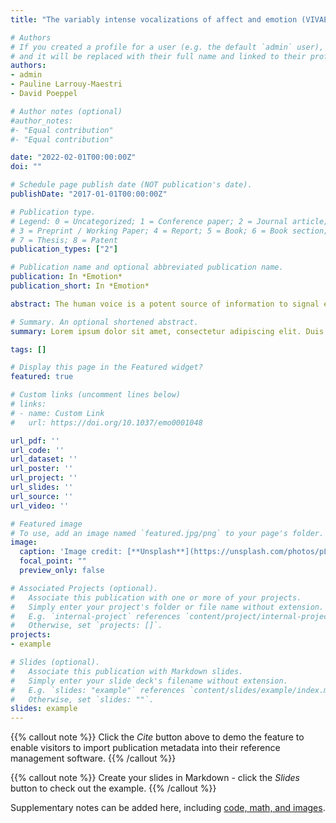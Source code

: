 ```yaml
---
title: "The variably intense vocalizations of affect and emotion (VIVAE) corpus prompts new perspective on nonspeech perception"

# Authors
# If you created a profile for a user (e.g. the default `admin` user), write the username (folder name) here 
# and it will be replaced with their full name and linked to their profile.
authors:
- admin
- Pauline Larrouy-Maestri
- David Poeppel

# Author notes (optional)
#author_notes:
#- "Equal contribution"
#- "Equal contribution"

date: "2022-02-01T00:00:00Z"
doi: ""

# Schedule page publish date (NOT publication's date).
publishDate: "2017-01-01T00:00:00Z"

# Publication type.
# Legend: 0 = Uncategorized; 1 = Conference paper; 2 = Journal article;
# 3 = Preprint / Working Paper; 4 = Report; 5 = Book; 6 = Book section;
# 7 = Thesis; 8 = Patent
publication_types: ["2"]

# Publication name and optional abbreviated publication name.
publication: In *Emotion*
publication_short: In *Emotion*

abstract: The human voice is a potent source of information to signal emotion. Nonspeech vocalizations (e.g., laughter, crying, moans, or screams), in particular, can elicit compelling affective experiences. Consensus exists that the emotional intensity of such expressions matters; however how intensity affects such signals, and their perception remains controversial and poorly understood. One reason is the lack of appropriate data sets. We have developed a comprehensive stimulus set of nonverbal vocalizations, the first corpus to represent emotion intensity from one extreme to the other, in order to resolve the empirically underdetermined basis of emotion intensity. The full set, comprising 1085 stimuli, features eleven speakers expressing 3 positive (achievement/triumph, sexual pleasure, surprise) and 3 negative (anger, fear, physical pain) affective states, each varying from low to peak emotion intensity. The smaller core set of 480 files represents a fully crossed subsample (6 emotions × 4 intensities × 10 speakers × 2 items) selected based on judged authenticity. Perceptual validation and acoustic characterization of the stimuli are provided; the expressed emotional intensity, like expressed emotion, is reflected in listener evaluation and signal properties of nonverbal vocalizations. These carefully curated new materials can help disambiguate foundational questions on the communication of affect and emotion in the psychological and neural sciences and strengthen our theoretical understanding of this domain of emotional experience.

# Summary. An optional shortened abstract.
summary: Lorem ipsum dolor sit amet, consectetur adipiscing elit. Duis posuere tellus ac convallis placerat. Proin tincidunt magna sed ex sollicitudin condimentum.

tags: []

# Display this page in the Featured widget?
featured: true

# Custom links (uncomment lines below)
# links:
# - name: Custom Link
#   url: https://doi.org/10.1037/emo0001048

url_pdf: ''
url_code: ''
url_dataset: ''
url_poster: ''
url_project: ''
url_slides: ''
url_source: ''
url_video: ''

# Featured image
# To use, add an image named `featured.jpg/png` to your page's folder. 
image:
  caption: 'Image credit: [**Unsplash**](https://unsplash.com/photos/pLCdAaMFLTE)'
  focal_point: ""
  preview_only: false

# Associated Projects (optional).
#   Associate this publication with one or more of your projects.
#   Simply enter your project's folder or file name without extension.
#   E.g. `internal-project` references `content/project/internal-project/index.md`.
#   Otherwise, set `projects: []`.
projects:
- example

# Slides (optional).
#   Associate this publication with Markdown slides.
#   Simply enter your slide deck's filename without extension.
#   E.g. `slides: "example"` references `content/slides/example/index.md`.
#   Otherwise, set `slides: ""`.
slides: example
---
```


{{% callout note %}}
Click the *Cite* button above to demo the feature to enable visitors to import publication metadata into their reference management software.
{{% /callout %}}

{{% callout note %}}
Create your slides in Markdown - click the *Slides* button to check out the example.
{{% /callout %}}

Supplementary notes can be added here, including [code, math, and images](https://wowchemy.com/docs/writing-markdown-latex/).
